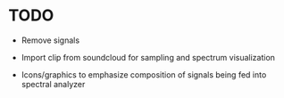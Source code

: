 TODO
====

* Remove signals

* Import clip from soundcloud for sampling and spectrum visualization

* Icons/graphics to emphasize composition of signals being fed into spectral analyzer